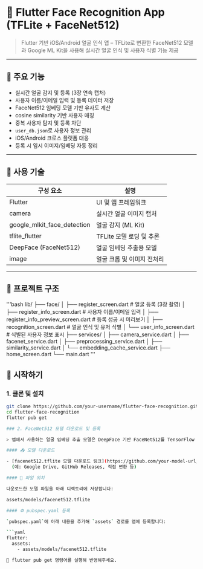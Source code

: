 # 👤 Flutter Face Recognition App (TFLite + FaceNet512)

> Flutter 기반 iOS/Android 얼굴 인식 앱 – TFLite로 변환한 FaceNet512 모델과 Google ML Kit을 사용해 실시간 얼굴 인식 및 사용자 식별 기능 제공

---

## 📸 주요 기능

- 실시간 얼굴 감지 및 등록 (3장 연속 캡처)
- 사용자 이름/이메일 입력 및 등록 데이터 저장
- FaceNet512 임베딩 모델 기반 유사도 계산
- cosine similarity 기반 사용자 매칭
- 중복 사용자 탐지 및 등록 차단
- `user_db.json`로 사용자 정보 관리
- iOS/Android 크로스 플랫폼 대응
- 등록 시 임시 이미지/임베딩 자동 정리

---

## 🧱 사용 기술

| 구성 요소                  | 설명                                |
|--------------------------|-------------------------------------|
| Flutter                  | UI 및 앱 프레임워크                  |
| camera                   | 실시간 얼굴 이미지 캡처              |
| google_mlkit_face_detection | 얼굴 감지 (ML Kit)                 |
| tflite_flutter           | TFLite 모델 로딩 및 추론             |
| DeepFace (FaceNet512)    | 얼굴 임베딩 추출용 모델              |
| image                    | 얼굴 크롭 및 이미지 전처리           |

---

## 📁 프로젝트 구조
'''bash
lib/
├── face/
│ ├── register_screen.dart # 얼굴 등록 (3장 촬영)
│ ├── register_info_screen.dart # 사용자 이름/이메일 입력
│ ├── register_info_preview_screen.dart # 등록 성공 시 미리보기
│ ├── recognition_screen.dart # 얼굴 인식 및 유저 식별
│ └── user_info_screen.dart # 식별된 사용자 정보 표시
├── services/
│ ├── camera_service.dart
│ ├── facenet_service.dart
│ ├── preprocessing_service.dart
│ ├── similarity_service.dart
│ └── embedding_cache_service.dart
├── home_screen.dart
└── main.dart
'''

## 🚀 시작하기

### 1. 클론 및 설치

```bash
git clone https://github.com/your-username/flutter-face-recognition.git
cd flutter-face-recognition
flutter pub get

### 2. FaceNet512 모델 다운로드 및 등록

> 앱에서 사용하는 얼굴 임베딩 추출 모델은 DeepFace 기반 FaceNet512를 TensorFlow Lite로 변환한 `.tflite` 파일입니다.

#### 📥 모델 다운로드

- [facenet512.tflite 모델 다운로드 링크](https://github.com/your-model-url/raw/main/facenet512.tflite)  
  (예: Google Drive, GitHub Releases, 직접 변환 등)

#### 📁 파일 위치

다운로드한 모델 파일을 아래 디렉토리에 저장합니다:

assets/models/facenet512.tflite

#### ⚙️ pubspec.yaml 등록

`pubspec.yaml`에 아래 내용을 추가해 `assets` 경로를 앱에 등록합니다:

```yaml
flutter:
  assets:
    - assets/models/facenet512.tflite

📌 flutter pub get 명령어를 실행해 반영해주세요.
